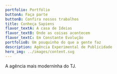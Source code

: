 ```yaml
---
portfolio: Portfólio
buttonA: Faça parte
buttonB: Confira nossos trabalhos
title: Conheça Sapiens
flavor_textA: A casa de Ideias
flavor_textB: Onde as coisas acontecem
flavor_textC: Em Constante Evolução
portfolioB: Um pouquinho do que a gente faz
description: Agência Experimental de Publicidade
hero_img: ../images/content.svg
---
```


A agência mais moderninha do TJ.